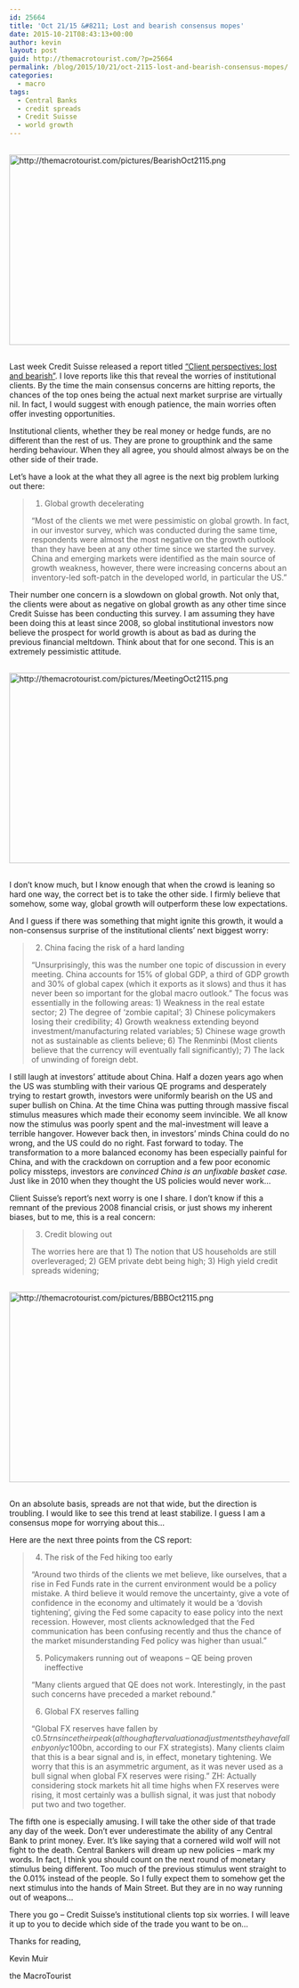 ```yaml
---
id: 25664
title: 'Oct 21/15 &#8211; Lost and bearish consensus mopes'
date: 2015-10-21T08:43:13+00:00
author: kevin
layout: post
guid: http://themacrotourist.com/?p=25664
permalink: /blog/2015/10/21/oct-2115-lost-and-bearish-consensus-mopes/
categories:
  - macro
tags:
  - Central Banks
  - credit spreads
  - Credit Suisse
  - world growth
---
```


  <img src="http://themacrotourist.com/pictures/BearishOct2115.png" alt="http://themacrotourist.com/pictures/BearishOct2115.png" style="margin:30px auto;display:block;" width="600" height="342">

Last week Credit Suisse released a report titled [“Client perspectives: lost and bearish”](http://www.zerohedge.com/news/2015-10-16/traders-completely-lost-here-are-consensus-and-contrarian-trades). I love reports like this that reveal the worries of institutional clients. By the time the main consensus concerns are hitting reports, the chances of the top ones being the actual next market surprise are virtually nil. In fact, I would suggest with enough patience, the main worries often offer investing opportunities.

Institutional clients, whether they be real money or hedge funds, are no different than the rest of us. They are prone to groupthink and the same herding behaviour. When they all agree, you should almost always be on the other side of their trade.

Let’s have a look at the what they all agree is the next big problem lurking out there:

> 1. Global growth decelerating
> 
> &#8220;Most of the clients we met were pessimistic on global growth. In fact, in our investor survey, which was conducted during the same time, respondents were almost the most negative on the growth outlook than they have been at any other time since we started the survey. China and emerging markets were identified as the main source of growth weakness, however, there were increasing concerns about an inventory-led soft-patch in the developed world, in particular the US.&#8221;

Their number one concern is a slowdown on global growth. Not only that, the clients were about as negative on global growth as any other time since Credit Suisse has been conducting this survey. I am assuming they have been doing this at least since 2008, so global institutional investors now believe the prospect for world growth is about as bad as during the previous financial meltdown. Think about that for one second. This is an extremely pessimistic attitude.


  <img src="http://themacrotourist.com/pictures/MeetingOct2115.png" alt="http://themacrotourist.com/pictures/MeetingOct2115.png" style="margin:30px auto;display:block;" width="600" height="342">

I don’t know much, but I know enough that when the crowd is leaning so hard one way, the correct bet is to take the other side. I firmly believe that somehow, some way, global growth will outperform these low expectations.

And I guess if there was something that might ignite this growth, it would a non-consensus surprise of the institutional clients’ next biggest worry:

> 2. China facing the risk of a hard landing
> 
> &#8220;Unsurprisingly, this was the number one topic of discussion in every meeting. China accounts for 15% of global GDP, a third of GDP growth and 30% of global capex (which it exports as it slows) and thus it has never been so important for the global macro outlook.&#8221; The focus was essentially in the following areas: 1) Weakness in the real estate sector; 2) The degree of &#8216;zombie capital&#8217;; 3) Chinese policymakers losing their credibility; 4) Growth weakness extending beyond investment/manufacturing related variables; 5) Chinese wage growth not as sustainable as clients believe; 6) The Renminbi (Most clients believe that the currency will eventually fall significantly); 7) The lack of unwinding of foreign debt.

I still laugh at investors’ attitude about China. Half a dozen years ago when the US was stumbling with their various QE programs and desperately trying to restart growth, investors were uniformly bearish on the US and super bullish on China. At the time China was putting through massive fiscal stimulus measures which made their economy seem invincible. We all know now the stimulus was poorly spent and the mal-investment will leave a terrible hangover. However back then, in investors’ minds China could do no wrong, and the US could do no right. Fast forward to today. The transformation to a more balanced economy has been especially painful for China, and with the crackdown on corruption and a few poor economic policy missteps, investors are _convinced China is an unfixable basket case._ Just like in 2010 when they thought the US policies would never work…

Client Suisse’s report’s next worry is one I share. I don’t know if this a remnant of the previous 2008 financial crisis, or just shows my inherent biases, but to me, this is a real concern:

> 3. Credit blowing out
> 
> The worries here are that 1) The notion that US households are still overleveraged; 2) GEM private debt being high; 3) High yield credit spreads widening;


  <img src="http://themacrotourist.com/pictures/BBBOct2115.png" alt="http://themacrotourist.com/pictures/BBBOct2115.png" style="margin:30px auto;display:block;" width="600" height="342">

On an absolute basis, spreads are not that wide, but the direction is troubling. I would like to see this trend at least stabilize. I guess I am a consensus mope for worrying about this…

Here are the next three points from the CS report:

> 4. The risk of the Fed hiking too early
> 
> &#8220;Around two thirds of the clients we met believe, like ourselves, that a rise in Fed Funds rate in the current environment would be a policy mistake. A third believe it would remove the uncertainty, give a vote of confidence in the economy and ultimately it would be a &#8216;dovish tightening&#8217;, giving the Fed some capacity to ease policy into the next recession. However, most clients acknowledged that the Fed communication has been confusing recently and thus the chance of the market misunderstanding Fed policy was higher than usual.&#8221;
> 
> 5. Policymakers running out of weapons – QE being proven ineffective
> 
> &#8220;Many clients argued that QE does not work. Interestingly, in the past such concerns have preceded a market rebound.&#8221;
> 
> 6. Global FX reserves falling
> 
> &#8220;Global FX reserves have fallen by c$0.5trn since their peak (although after valuationadjustments they have fallen by only c$100bn, according to our FX strategists). Many clients claim that this is a bear signal and is, in effect, monetary tightening. We worry that this is an asymmetric argument, as it was never used as a bull signal when global FX reserves were rising.&#8221; ZH: Actually considering stock markets hit all time highs when FX reserves were rising, it most certainly was a bullish signal, it was just that nobody put two and two together.

The fifth one is especially amusing. I will take the other side of that trade any day of the week. Don’t ever underestimate the ability of any Central Bank to print money. Ever. It’s like saying that a cornered wild wolf will not fight to the death. Central Bankers will dream up new policies &#8211; mark my words. In fact, I think you should count on the next round of monetary stimulus being different. Too much of the previous stimulus went straight to the 0.01% instead of the people. So I fully expect them to somehow get the next stimulus into the hands of Main Street. But they are in no way running out of weapons…

There you go &#8211; Credit Suisse’s institutional clients top six worries. I will leave it up to you to decide which side of the trade you want to be on…

Thanks for reading,
  
Kevin Muir
  
the MacroTourist